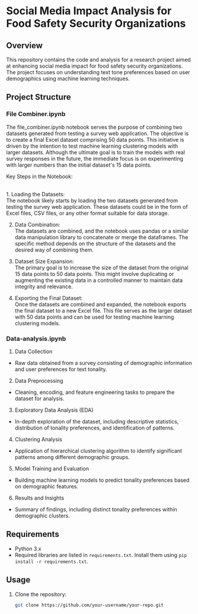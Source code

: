 # Social Media Impact Analysis for Food Safety Security Organizations

## Overview
This repository contains the code and analysis for a research project aimed at enhancing social media impact for food safety security organizations. The project focuses on understanding text tone preferences based on user demographics using machine learning techniques.

## Project Structure

### File Combiner.ipynb
The file_combiner.ipynb notebook serves the purpose of combining two datasets generated from testing a survey web application. The objective is to create a final Excel dataset comprising 50 data points. This initiative is driven by the intention to test machine learning clustering models with larger datasets. Although the ultimate goal is to train the models with real survey responses in the future, the immediate focus is on experimenting with larger numbers than the initial dataset's 15 data points.

Key Steps in the Notebook:

<br>
1. Loading the Datasets:<br>
The notebook likely starts by loading the two datasets generated from testing the survey web application. These datasets could be in the form of Excel files, CSV files, or any other format suitable for data storage.<br>

2. Data Combination:<br>
The datasets are combined, and the notebook uses pandas or a similar data manipulation library to concatenate or merge the dataframes. The specific method depends on the structure of the datasets and the desired way of combining them.<br>

3. Dataset Size Expansion:<br>
The primary goal is to increase the size of the dataset from the original 15 data points to 50 data points. This might involve duplicating or augmenting the existing data in a controlled manner to maintain data integrity and relevance.<br>

4. Exporting the Final Dataset:<br>
Once the datasets are combined and expanded, the notebook exports the final dataset to a new Excel file. This file serves as the larger dataset with 50 data points and can be used for testing machine learning clustering models.

### Data-analysis.ipynb

1. Data Collection
- Raw data obtained from a survey consisting of demographic information and user preferences for text tonality.

2. Data Preprocessing
- Cleaning, encoding, and feature engineering tasks to prepare the dataset for analysis.

3. Exploratory Data Analysis (EDA)
- In-depth exploration of the dataset, including descriptive statistics, distribution of tonality preferences, and identification of patterns.

4. Clustering Analysis
- Application of hierarchical clustering algorithm to identify significant patterns among different demographic groups.

5. Model Training and Evaluation
- Building machine learning models to predict tonality preferences based on demographic features.

6. Results and Insights
- Summary of findings, including distinct tonality preferences within demographic clusters.

## Requirements
- Python 3.x
- Required libraries are listed in `requirements.txt`. Install them using `pip install -r requirements.txt`.

## Usage
1. Clone the repository:
   ```bash
   git clone https://github.com/your-username/your-repo.git
